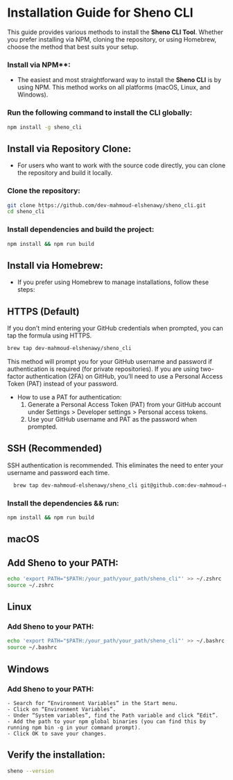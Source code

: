 # Installation Guide for Sheno CLI

This guide provides various methods to install the **Sheno CLI Tool**. Whether you prefer installing via NPM, cloning the repository, or using Homebrew, choose the method that best suits your setup.

### Install via NPM**:

- The easiest and most straightforward way to install the **Sheno CLI** is by using NPM. This method works on all platforms (macOS, Linux, and Windows).

### Run the following command to install the CLI globally:

   ```bash
   npm install -g sheno_cli
   ```

## Install via Repository Clone:

- For users who want to work with the source code directly, you can clone the repository and build it locally.

### Clone the repository:
  
```bash
git clone https://github.com/dev-mahmoud-elshenawy/sheno_cli.git
cd sheno_cli
```

### Install dependencies and build the project:
  
```bash
npm install && npm run build
```
   
## Install via Homebrew:

- If you prefer using Homebrew to manage installations, follow these steps:

  
## HTTPS (Default)

If you don’t mind entering your GitHub credentials when prompted, you can tap the formula using HTTPS.

   ```bash
   brew tap dev-mahmoud-elshenawy/sheno_cli 
   ```

This method will prompt you for your GitHub username and password if authentication is required (for private repositories). If you are using two-factor authentication (2FA) on GitHub, you’ll need to use a Personal Access Token (PAT) instead of your password.

- How to use a PAT for authentication:
  1. Generate a Personal Access Token (PAT) from your GitHub account under Settings > Developer settings > Personal access tokens.
  2. Use your GitHub username and PAT as the password when prompted.

## SSH (Recommended)

SSH authentication is recommended. This eliminates the need to enter your username and password each time.

 ```bash
   brew tap dev-mahmoud-elshenawy/sheno_cli git@github.com:dev-mahmoud-elshenawy/sheno_cli.git
   ```

### Install the dependencies && run:

   ```bash
   npm install && npm run build
   ```   

## macOS

## Add Sheno to your PATH:
   
   ```bash
   echo 'export PATH="$PATH:/your_path/your_path/sheno_cli"' >> ~/.zshrc
   source ~/.zshrc
   ```

## Linux

### Add Sheno to your PATH:
   
   ```bash
   echo 'export PATH="$PATH:/your_path/your_path/sheno_cli"' >> ~/.bashrc
   source ~/.bashrc
   ```
   
## Windows

### Add Sheno to your PATH:
	- Search for “Environment Variables” in the Start menu.
	- Click on “Environment Variables”.
	- Under “System variables”, find the Path variable and click “Edit”.
	- Add the path to your npm global binaries (you can find this by running npm bin -g in your command prompt).
	- Click OK to save your changes.

## Verify the installation:
   
   ```bash
   sheno --version
   ```